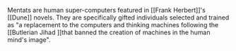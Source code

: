 Mentats are human super-computers featured in [[Frank Herbert]]'s [[Dune]] novels. They are specifically gifted individuals selected and trained as "a replacement to the computers and thinking machines following the [[Butlerian Jihad ]]that banned the creation of machines in the human mind's image".